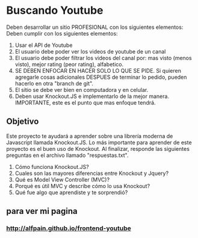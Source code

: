 # Buscando Youtube

Deben desarrollar un sitio PROFESIONAL con los siguientes elementos:
Deben cumplir con los siguientes elementos:

1. Usar el API de Youtube
2. El usuario debe poder ver los videos de youtube de un canal
3. El usuario debe poder filtrar los videos del canal por: mas visto (menos visto), mejor rating (peor rating), alfabetico.
4. SE DEBEN ENFOCAR EN HACER SOLO LO QUE SE PIDE. Si quieren agregarle cosas adicionales DESPUES de terminar lo pedido, pueden hacerlo en otra "branch de git".
5. El sitio se debe ver bien en computadora y en celular.
6. Deben usar Knockout.JS e implementarlo de la mejor manera. IMPORTANTE, este es el punto que mas enfoque tendrá.

## Objetivo
Este proyecto te ayudará a aprender sobre una librería moderna de Javascript llamada Knockout.JS.
Lo más importante para aprender de este proyecto es el buen uso de Knockout. Al finalizar, responde las siguientes preguntas en el archivo llamado "respuestas.txt".

1. Cómo funciona Knockout.JS?
2. Cuales son las mayores diferencias entre Knockout y Jquery?
3. Qué es Model View Controller (MVC)?
4. Porqué es útil MVC y describe cómo lo usa Knockout?
5. Qué fue algo que aprendiste y te sorprendió?

## para ver mi pagina
###  http://alfpain.github.io/frontend-youtube


